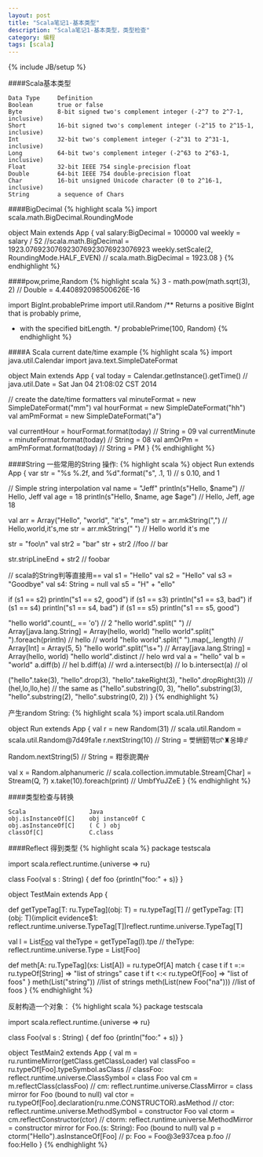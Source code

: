 ```yaml
---
layout: post
title: "Scala笔记1-基本类型"
description: "Scala笔记1-基本类型，类型检查"
category: 编程
tags: [scala]
---
```

{% include JB/setup %}

####Scala基本类型

    Data Type     Definition
    Boolean       true or false
    Byte          8-bit signed two's complement integer (-2^7 to 2^7-1, inclusive)
    Short         16-bit signed two's complement integer (-2^15 to 2^15-1, inclusive)
    Int           32-bit two's complement integer (-2^31 to 2^31-1, inclusive)
    Long          64-bit two's complement integer (-2^63 to 2^63-1, inclusive)
    Float         32-bit IEEE 754 single-precision float
    Double        64-bit IEEE 754 double-precision float
    Char          16-bit unsigned Unicode character (0 to 2^16-1, inclusive)
    String        a sequence of Chars

####BigDecimal
{% highlight scala %}
import scala.math.BigDecimal.RoundingMode

object Main extends App {
  val salary:BigDecimal = 100000
  val weekly = salary / 52 //scala.math.BigDecimal = 1923.076923076923076923076923076923
  weekly.setScale(2, RoundingMode.HALF_EVEN) // scala.math.BigDecimal = 1923.08
}
{% endhighlight %}

####pow,prime,Random
{% highlight scala %}
3 - math.pow(math.sqrt(3), 2) // Double = 4.440892098500626E-16

import BigInt.probablePrime
import util.Random
/** Returns a positive BigInt that is probably prime, 
 *  with the specified bitLength.
 */
probablePrime(100, Random)
{% endhighlight %}

####A Scala current date/time example
{% highlight scala %}
import java.util.Calendar
import java.text.SimpleDateFormat

object Main extends App {
  val today = Calendar.getInstance().getTime() // java.util.Date = Sat Jan 04 21:08:02 CST 2014

  // create the date/time formatters
  val minuteFormat = new SimpleDateFormat("mm")
  val hourFormat = new SimpleDateFormat("hh")
  val amPmFormat = new SimpleDateFormat("a")

  val currentHour = hourFormat.format(today)      // String = 09
  val currentMinute = minuteFormat.format(today)  // String = 08
  val amOrPm = amPmFormat.format(today)           // String = PM
}
{% endhighlight %}

####String
一些常用的String 操作:
{% highlight scala %}
object Run extends App {
  var str = "%s %.2f, and %d".format("s", .1, 1) // s 0.10, and 1
  
  // Simple string interpolation
  val name = "Jeff"
  println(s"Hello, $name") // Hello, Jeff
  val age = 18
  println(s"Hello, $name, age $age") // Hello, Jeff, age 18

  val arr = Array("Hello", "world", "it's", "me")
  str = arr.mkString(",") // Hello,world,it's,me
  str = arr.mkString(" ") // Hello world it's me

  str = "foo\n"
  val str2 = "bar"
  str + str2 //foo
             // bar
    
  str.stripLineEnd + str2 // foobar

  // scala的String判等直接用==
  val s1 = "Hello"
  val s2 = "Hello"
  val s3 = "Goodbye"
  val s4: String = null
  val s5 = "H" + "ello"

  if (s1 == s2) println("s1 == s2, good")
  if (s1 == s3) println("s1 == s3, bad")
  if (s1 == s4) println("s1 == s4, bad")
  if (s1 == s5) println("s1 == s5, good")
  
  "hello world".count(_ == 'o') // 2
  "hello world".split(" ") // Array[java.lang.String] = Array(hello, world)
  "hello world".split(" ").foreach(println) // hello
                                            // world
  "hello world".split(" ").map(_.length) //  Array[Int] = Array(5, 5)
  "hello world".split("\\s+") // Array[java.lang.String] = Array(hello, world)
  "hello world".distinct // helo wrd
  val a = "hello"
  val b = "world"
  a.diff(b) // hel
  b.diff(a) // wrd
  a.intersect(b) // lo
  b.intersect(a) // ol
  
  ("hello".take(3), "hello".drop(3), "hello".takeRight(3), "hello".dropRight(3)) // (hel,lo,llo,he)
  // the same as
  ("hello".substring(0, 3), "hello".substring(3), "hello".substring(2), "hello".substring(0, 2))
}
{% endhighlight %}

产生random String:
{% highlight scala %}
import scala.util.Random

object Run extends App {
  val r = new Random(31) // scala.util.Random = scala.util.Random@7d49fa1e
  r.nextString(10) // String = 빶絒釰핶ಧᡴ♜옹坤ꗓ
    
  Random.nextString(5) // String = 粓沗䛄㶒፼
    
  val x = Random.alphanumeric // scala.collection.immutable.Stream[Char] = Stream(Q, ?)
  x.take(10).foreach(print) // UmbfYuJZeE
}
{% endhighlight %}

####类型检查与转换
    
    Scala                  Java
    obj.isInstanceOf[C]    obj instanceOf C
    obj.asInstanceOf[C]    ( C ) obj
    classOf[C]             C.class  

####Reflect
得到类型
{% highlight scala %}
package testscala

import scala.reflect.runtime.{universe => ru}

class Foo(val s : String) {
    def foo {println("foo:" + s)}
}

object TestMain extends App {

  def getTypeTag[T: ru.TypeTag](obj: T) = ru.typeTag[T] // getTypeTag: [T](obj: T)(implicit evidence$1: reflect.runtime.universe.TypeTag[T])reflect.runtime.universe.TypeTag[T]

  val l = List[Foo]()
  val theType = getTypeTag(l).tpe // theType: reflect.runtime.universe.Type = List[Foo]

  def meth[A: ru.TypeTag](xs: List[A]) = ru.typeOf[A] match {
      case t if t =:= ru.typeOf[String] => "list of strings"
      case t if t <:< ru.typeOf[Foo] => "list of foos"
  }
  meth(List("string")) //list of strings
  meth(List(new Foo("na"))) //list of foos
}
{% endhighlight %}

反射构造一个对象：
{% highlight scala %}
package testscala

import scala.reflect.runtime.{universe => ru}

class Foo(val s : String) {
    def foo {println("foo:" + s)}
}

object TestMain2 extends App {
  val m = ru.runtimeMirror(getClass.getClassLoader)
  val classFoo = ru.typeOf[Foo].typeSymbol.asClass // classFoo: reflect.runtime.universe.ClassSymbol = class Foo
  val cm = m.reflectClass(classFoo) // cm: reflect.runtime.universe.ClassMirror = class mirror for Foo (bound to null)
  val ctor = ru.typeOf[Foo].declaration(ru.nme.CONSTRUCTOR).asMethod // ctor: reflect.runtime.universe.MethodSymbol = constructor Foo
  val ctorm = cm.reflectConstructor(ctor) // ctorm: reflect.runtime.universe.MethodMirror = constructor mirror for Foo.<init>(s: String): Foo (bound to null)
  val p = ctorm("Hello").asInstanceOf[Foo] // p: Foo = Foo@3e937cea
  p.foo // foo:Hello
}
{% endhighlight %}
